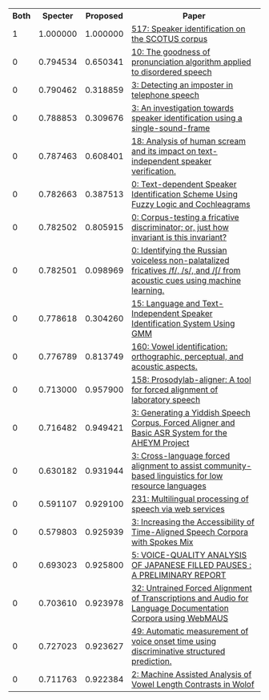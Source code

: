 <html><table><tr>
<th>Both</th>
<th>Specter</th>
<th>Proposed</th>
<th>Paper</th>
</tr>
<tr>
<td>1</td>
<td>1.000000</td>
<td>1.000000</td>
<td><a href="https://www.semanticscholar.org/paper/5e5ed888bd2f603ada808a571a3f0d1d91dae7be">517: Speaker identification on the SCOTUS corpus</a></td>
</tr>
<tr>
<td>0</td>
<td>0.794534</td>
<td>0.650341</td>
<td><a href="https://www.semanticscholar.org/paper/7d123d6d7830a00a36e48429f54c3f66916f6996">10: The goodness of pronunciation algorithm applied to disordered speech</a></td>
</tr>
<tr>
<td>0</td>
<td>0.790462</td>
<td>0.318859</td>
<td><a href="https://www.semanticscholar.org/paper/b70aa1038b165ea14f79e1e8efa35e1443e27f1b">3: Detecting an imposter in telephone speech</a></td>
</tr>
<tr>
<td>0</td>
<td>0.788853</td>
<td>0.309676</td>
<td><a href="https://www.semanticscholar.org/paper/1bb151d54f5e0b6e5397392e09576744ba53b86b">3: An investigation towards speaker identification using a single-sound-frame</a></td>
</tr>
<tr>
<td>0</td>
<td>0.787463</td>
<td>0.608401</td>
<td><a href="https://www.semanticscholar.org/paper/f0ef901529c4c27c0bde24111f44a614de218ece">18: Analysis of human scream and its impact on text-independent speaker verification.</a></td>
</tr>
<tr>
<td>0</td>
<td>0.782663</td>
<td>0.387513</td>
<td><a href="https://www.semanticscholar.org/paper/3c7f0731accc7dcc6b6321b7677501323ecc912e">0: Text-dependent Speaker Identification Scheme Using Fuzzy Logic and Cochleagrams</a></td>
</tr>
<tr>
<td>0</td>
<td>0.782502</td>
<td>0.805915</td>
<td><a href="https://www.semanticscholar.org/paper/6a90721c6cc7c62142dfd87d928b6115ba3292fa">0: Corpus-testing a fricative discriminator; or, just how invariant is this invariant?</a></td>
</tr>
<tr>
<td>0</td>
<td>0.782501</td>
<td>0.098969</td>
<td><a href="https://www.semanticscholar.org/paper/1754bd5defe03a2782a1191d001972fb81547113">0: Identifying the Russian voiceless non-palatalized fricatives /f/, /s/, and /ʃ/ from acoustic cues using machine learning.</a></td>
</tr>
<tr>
<td>0</td>
<td>0.778618</td>
<td>0.304260</td>
<td><a href="https://www.semanticscholar.org/paper/3363844309bc81330756052cb469b00ed2d8aa12">15: Language and Text-Independent Speaker Identification System Using GMM</a></td>
</tr>
<tr>
<td>0</td>
<td>0.776789</td>
<td>0.813749</td>
<td><a href="https://www.semanticscholar.org/paper/62a8492f611c40accfad427972b3b2bc6b588c8a">160: Vowel identification: orthographic, perceptual, and acoustic aspects.</a></td>
</tr>
<tr>
<td>0</td>
<td>0.713000</td>
<td>0.957900</td>
<td><a href="https://www.semanticscholar.org/paper/44fdc2a708c10d4bf654e54ed65059c108425f1a">158: Prosodylab-aligner: A tool for forced alignment of laboratory speech</a></td>
</tr>
<tr>
<td>0</td>
<td>0.716482</td>
<td>0.949421</td>
<td><a href="https://www.semanticscholar.org/paper/518651dd35e6c59c5967e9aaa19b40d63b38b23e">3: Generating a Yiddish Speech Corpus, Forced Aligner and Basic ASR System for the AHEYM Project</a></td>
</tr>
<tr>
<td>0</td>
<td>0.630182</td>
<td>0.931944</td>
<td><a href="https://www.semanticscholar.org/paper/6dcd790ee722e11027160ed06015246a88bf8502">3: Cross-language forced alignment to assist community-based linguistics for low resource languages</a></td>
</tr>
<tr>
<td>0</td>
<td>0.591107</td>
<td>0.929100</td>
<td><a href="https://www.semanticscholar.org/paper/31d4acbcaa0bd0a5bc5f3fdec56d36f6fbb61b29">231: Multilingual processing of speech via web services</a></td>
</tr>
<tr>
<td>0</td>
<td>0.579803</td>
<td>0.925939</td>
<td><a href="https://www.semanticscholar.org/paper/884a967e619ba122ce63fd4e4059aec618426168">3: Increasing the Accessibility of Time-Aligned Speech Corpora with Spokes Mix</a></td>
</tr>
<tr>
<td>0</td>
<td>0.693023</td>
<td>0.925800</td>
<td><a href="https://www.semanticscholar.org/paper/fd56b4068dc1a1fb2da5721aca44add6713f94de">5: VOICE-QUALITY ANALYSIS OF JAPANESE FILLED PAUSES : A PRELIMINARY REPORT</a></td>
</tr>
<tr>
<td>0</td>
<td>0.703610</td>
<td>0.923978</td>
<td><a href="https://www.semanticscholar.org/paper/d3bd510c30f434fb1a18c941afd2efd0a9b84dea">32: Untrained Forced Alignment of Transcriptions and Audio for Language Documentation Corpora using WebMAUS</a></td>
</tr>
<tr>
<td>0</td>
<td>0.727023</td>
<td>0.923627</td>
<td><a href="https://www.semanticscholar.org/paper/9f223137907c94080e2c6bb7226666129d4eb4ed">49: Automatic measurement of voice onset time using discriminative structured prediction.</a></td>
</tr>
<tr>
<td>0</td>
<td>0.711763</td>
<td>0.922384</td>
<td><a href="https://www.semanticscholar.org/paper/bfdd0c6fbf2f556b0a5366f9db07d72a2c36bbd9">2: Machine Assisted Analysis of Vowel Length Contrasts in Wolof</a></td>
</tr>
</table></html>
